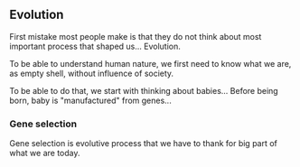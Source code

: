 ## Evolution

First mistake most people make is that they do not think about most important process that shaped us... Evolution. 

To be able to understand human nature, we first need to know what we are, as empty shell, without influence of society. 

To be able to do that, we start with thinking about babies... Before being born, baby is "manufactured" from genes... 

### Gene selection

Gene selection is evolutive process that we have to thank for big part of what we are today. 



